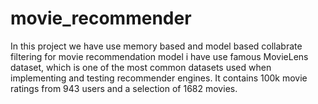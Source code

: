# movie_recommender
In this project we have use memory based and model based collabrate filtering for movie recommendation model 
i have use famous MovieLens dataset, which is one of the most common datasets used when implementing and testing recommender engines.
It contains 100k movie ratings from 943 users and a selection of 1682 movies.
